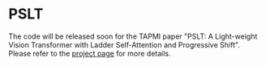 # PSLT

The code will be released soon for the TAPMI paper "PSLT: A Light-weight Vision Transformer with Ladder Self-Attention and Progressive Shift".
Please refer to the [project page](https://isee-ai.cn/wugaojie/PSLT.html) for more details.
